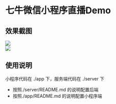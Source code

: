 # 七牛微信小程序直播Demo

## 效果截图
![](http://7xn38i.com1.z0.glb.clouddn.com/wapp/1517800347085.jpg)   
![](http://7xn38i.com1.z0.glb.clouddn.com/wapp/1517800661826.jpg)   

## 使用说明
小程序代码在 ./app 下，服务端代码在 ./server 下

* 按照./server/README.md 的说明配置后端
* 按照./app/README.md 的说明配置小程序端 
